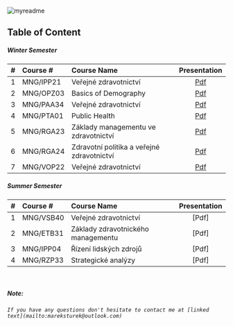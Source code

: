 ![myreadme](https://user-images.githubusercontent.com/70707092/95544092-d0b72880-09bf-11eb-90f7-bdca493307f7.png)

## Table of Content  
  

<div align="center">
</div>

<h5>Winter Semester</h5>

|#  |    Course #   |                 Course Name                |  Presentation |  
|:-:|:--------------|:-------------------------------------------|:-------------:|
|1  | MNG/IPP21     | Veřejné zdravotnictví                      |    [Pdf](https://github.com/mareksturek/lectures-related/blob/main/courses/MNG_IPP21/MNG_IPP21.pdf)    |   
|2  | MNG/OPZ03     | Basics of Demography                       |    [Pdf](https://github.com/mareksturek/lectures-related/blob/main/courses/MNG_OZP03/MNG_OZP03.pdf)    |  
|3  | MNG/PAA34     | Veřejné zdravotnictví                      |    [Pdf](https://github.com/mareksturek/lectures-related/blob/main/courses/MNG_PAA34/MNG_PAA34.pdf)    |  
|4  | MNG/PTA01     | Public Health                              |    [Pdf](https://github.com/mareksturek/lectures-related/blob/main/courses/MNG_PTA01/MNG_PTA01.pdf)    |  
|5  | MNG/RGA23     | Základy managementu ve zdravotnictví       |    [Pdf](https://github.com/mareksturek/lectures-related/blob/main/courses/MNG_RGA23/MNG_RGA23.pdf)    |  
|6  | MNG/RGA24     | Zdravotní politika a veřejné zdravotnictví |    [Pdf](https://github.com/mareksturek/lectures-related/blob/main/courses/MNG_RGA24/MNG_RGA24.pdf)    |  
|7  | MNG/VOP22     | Veřejné zdravotnictví                      |    [Pdf](https://github.com/mareksturek/lectures-related/blob/main/courses/MNG_VOP22/MNG_VOP22.pdf)    |  


<h5>Summer Semester</h5>

|#  |    Course #   |                 Course Name                |  Presentation |  
|:-:|:--------------|:-------------------------------------------|:-------------:|
|1  | MNG/VSB40     | Veřejné zdravotnictví                      |    [Pdf]      |   
|2  | MNG/ETB31     | Základy zdravotnického managementu         |    [Pdf]      |  
|3  | MNG/IPP04     | Řízení lidských zdrojů                     |    [Pdf]      |  
|4  | MNG/RZP33     | Strategické analýzy                        |    [Pdf]      |  

<br />

<h5>Note:</h5>

<em>
    
    If you have any questions don't hesitate to contact me at [linked text](mailto:mareksturek@outlook.com)
    
</em>